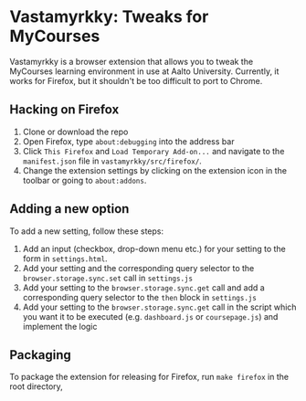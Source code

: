 # Vastamyrkky: Tweaks for MyCourses

Vastamyrkky is a browser extension that allows you to tweak the MyCourses
learning environment in use at Aalto University. Currently, it works for Firefox,
but it shouldn't be too difficult to port to Chrome.

## Hacking on Firefox

1. Clone or download the repo
1. Open Firefox, type `about:debugging` into the address bar
1. Click `This Firefox` and `Load Temporary Add-on...` and navigate to the `manifest.json` file in `vastamyrkky/src/firefox/`.
1. Change the extension settings by clicking on the extension icon in the toolbar or going to `about:addons`.

## Adding a new option

To add a new setting, follow these steps:

1. Add an input (checkbox, drop-down menu etc.) for your setting to the form in `settings.html`.
1. Add your setting and the corresponding query selector to the `browser.storage.sync.set` call in `settings.js`
1. Add your setting to the `browser.storage.sync.get` call and add a corresponding query selector to the `then` block in `settings.js`
1. Add your setting to the `browser.storage.sync.get` call in the script which you want it to be executed (e.g. `dashboard.js` or `coursepage.js`) and implement the logic

## Packaging

To package the extension for releasing for Firefox, run `make firefox` in the
root directory,
